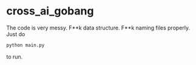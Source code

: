 # cross_ai_gobang
The code is very messy. F\*\*k data structure. F\*\*k naming files properly.
Just do
```bash
python main.py
```
to run.
